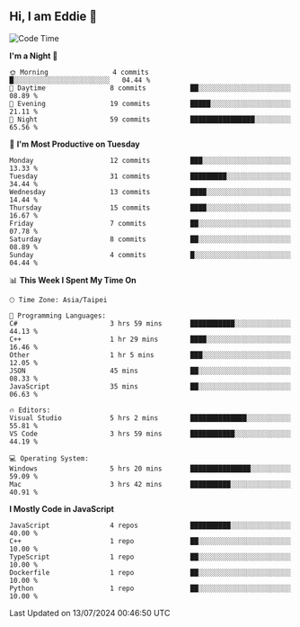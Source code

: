 ## Hi, I am Eddie 👋

<!--START_SECTION:waka-->
![Code Time](http://img.shields.io/badge/Code%20Time-198%20hrs%204%20mins-blue)

**I'm a Night 🦉** 

```text
🌞 Morning                4 commits           █░░░░░░░░░░░░░░░░░░░░░░░░   04.44 % 
🌆 Daytime                8 commits           ██░░░░░░░░░░░░░░░░░░░░░░░   08.89 % 
🌃 Evening                19 commits          █████░░░░░░░░░░░░░░░░░░░░   21.11 % 
🌙 Night                  59 commits          ████████████████░░░░░░░░░   65.56 % 
```
📅 **I'm Most Productive on Tuesday** 

```text
Monday                   12 commits          ███░░░░░░░░░░░░░░░░░░░░░░   13.33 % 
Tuesday                  31 commits          █████████░░░░░░░░░░░░░░░░   34.44 % 
Wednesday                13 commits          ████░░░░░░░░░░░░░░░░░░░░░   14.44 % 
Thursday                 15 commits          ████░░░░░░░░░░░░░░░░░░░░░   16.67 % 
Friday                   7 commits           ██░░░░░░░░░░░░░░░░░░░░░░░   07.78 % 
Saturday                 8 commits           ██░░░░░░░░░░░░░░░░░░░░░░░   08.89 % 
Sunday                   4 commits           █░░░░░░░░░░░░░░░░░░░░░░░░   04.44 % 
```


📊 **This Week I Spent My Time On** 

```text
🕑︎ Time Zone: Asia/Taipei

💬 Programming Languages: 
C#                       3 hrs 59 mins       ███████████░░░░░░░░░░░░░░   44.13 % 
C++                      1 hr 29 mins        ████░░░░░░░░░░░░░░░░░░░░░   16.46 % 
Other                    1 hr 5 mins         ███░░░░░░░░░░░░░░░░░░░░░░   12.05 % 
JSON                     45 mins             ██░░░░░░░░░░░░░░░░░░░░░░░   08.33 % 
JavaScript               35 mins             ██░░░░░░░░░░░░░░░░░░░░░░░   06.63 % 

🔥 Editors: 
Visual Studio            5 hrs 2 mins        ██████████████░░░░░░░░░░░   55.81 % 
VS Code                  3 hrs 59 mins       ███████████░░░░░░░░░░░░░░   44.19 % 

💻 Operating System: 
Windows                  5 hrs 20 mins       ███████████████░░░░░░░░░░   59.09 % 
Mac                      3 hrs 42 mins       ██████████░░░░░░░░░░░░░░░   40.91 % 
```

**I Mostly Code in JavaScript** 

```text
JavaScript               4 repos             ██████████░░░░░░░░░░░░░░░   40.00 % 
C++                      1 repo              ██░░░░░░░░░░░░░░░░░░░░░░░   10.00 % 
TypeScript               1 repo              ██░░░░░░░░░░░░░░░░░░░░░░░   10.00 % 
Dockerfile               1 repo              ██░░░░░░░░░░░░░░░░░░░░░░░   10.00 % 
Python                   1 repo              ██░░░░░░░░░░░░░░░░░░░░░░░   10.00 % 
```




 Last Updated on 13/07/2024 00:46:50 UTC
<!--END_SECTION:waka-->
